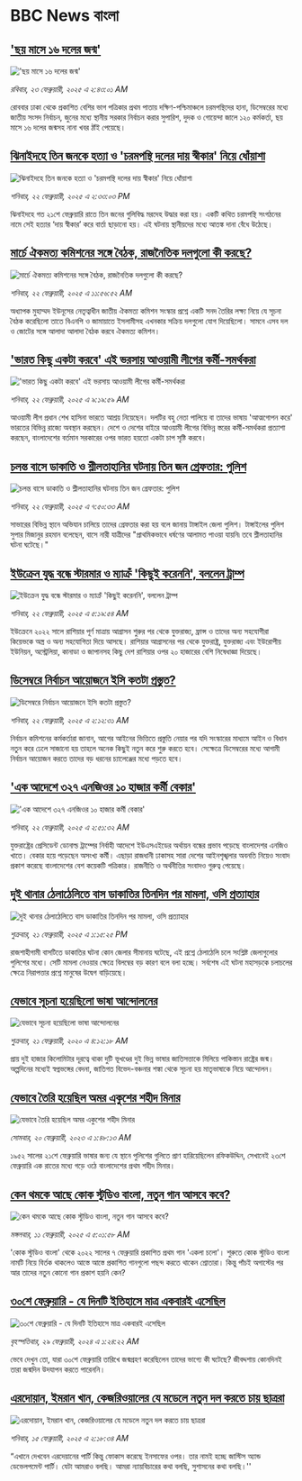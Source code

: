 # BBC News বাংলা## ['ছয় মাসে ১৬ দলের জন্ম'](https://www.bbc.com/bengali/articles/ckg8dp7p7yxo?at_campaign=githubrss)!['ছয় মাসে ১৬ দলের জন্ম'](https://ichef.bbci.co.uk/ace/standard/240/cpsprodpb/0a09/live/61be26c0-f189-11ef-abff-759cf348bae8.jpg)_রবিবার, ২৩ ফেব্রুয়ারী, ২০২৫ এ ২:৪৩:০১ AM_রোববার ঢাকা থেকে প্রকাশিত বেশির ভাগ পত্রিকার প্রথম পাতায় দক্ষিণ-পশ্চিমাঞ্চলে চরমপন্থিদের হানা, ডিসেম্বরের মধ্যে জাতীয় সংসদ নির্বাচন, জুনের মধ্যে স্থানীয় সরকার নির্বাচন করার সুপারিশ, দুদক ও গোয়েন্দা জালে ১২০ কর্মকর্তা, ছয় মাসে ১৬ দলের জন্মসহ নানা খবর ঠাঁই পেয়েছে।## [ঝিনাইদহে তিন জনকে হত্যা ও 'চরমপন্থি দলের দায় স্বীকার' নিয়ে ধোঁয়াশা](https://www.bbc.com/bengali/articles/cddy0ej8gj6o?at_campaign=githubrss)![ঝিনাইদহে তিন জনকে হত্যা ও 'চরমপন্থি দলের দায় স্বীকার' নিয়ে ধোঁয়াশা](https://ichef.bbci.co.uk/ace/standard/240/cpsprodpb/553c/live/20061050-f10a-11ef-9e61-71ee71f26eb1.png)_শনিবার, ২২ ফেব্রুয়ারী, ২০২৫ এ ২:৩৩:০৩ PM_ঝিনাইদহে গত ২১শে ফেব্রুয়ারি রাতে তিন জনের গুলিবিদ্ধ মরদেহ উদ্ধার করা হয়। একটি কথিত চরমপন্থি সংগঠনের নামে সেই হত্যার ‘দায় স্বীকার’ করে বার্তা ছাড়ানো হয়। এই ঘটনায় স্থানীয়দের মধ্যে আতঙ্ক দানা বেঁধে উঠেছে।## [মার্চে ঐকমত্য কমিশনের সঙ্গে বৈঠক, রাজনৈতিক দলগুলো কী করছে?](https://www.bbc.com/bengali/articles/ckgdz6r1xqqo?at_campaign=githubrss)![মার্চে ঐকমত্য কমিশনের সঙ্গে বৈঠক, রাজনৈতিক দলগুলো কী করছে?](https://ichef.bbci.co.uk/ace/standard/240/cpsprodpb/64b0/live/78098360-f103-11ef-896e-d7e7fb1719a4.jpg)_শনিবার, ২২ ফেব্রুয়ারী, ২০২৫ এ ১১:৫৬:৫২ AM_অধ্যাপক মুহাম্মদ ইউনূসের নেতৃত্বাধীন জাতীয় ঐকমত্য কমিশন সংস্কার প্রশ্নে একটি সনদ তৈরির লক্ষ্য নিয়ে যে সূচনা বৈঠক করেছিলো তাতে বিএনপি ও জামায়াতে ইসলামীসহ এখনকার সক্রিয় দলগুলো যোগ দিয়েছিলো। সামনে এসব দল ও জোটের সঙ্গে আলাদা আলাদা বৈঠক করবে ঐকমত্য কমিশন।## ['ভারত কিছু একটা করবে' এই ভরসায় আওয়ামী লীগের কর্মী-সমর্থকরা](https://www.bbc.com/bengali/articles/c8rkdy5k1vro?at_campaign=githubrss)!['ভারত কিছু একটা করবে' এই ভরসায় আওয়ামী লীগের কর্মী-সমর্থকরা](https://ichef.bbci.co.uk/ace/standard/240/cpsprodpb/2bd6/live/b4a6a4b0-efaf-11ef-bd1b-d536627785f2.jpg)_শনিবার, ২২ ফেব্রুয়ারী, ২০২৫ এ ৯:১৯:৫৯ AM_আওয়ামী লীগ প্রধান শেখ হাসিনা ভারতে আশ্রয় নিয়েছেন। দলটির বহু নেতা পালিয়ে বা তাদের ভাষায় 'আত্মগোপন করে' ভারতের বিভিন্ন রাজ্যে অবস্থান করছেন। দেশে ও দেশের বাইরে আওয়ামী লীগের বিভিন্ন স্তরের কর্মী-সমর্থকরা প্রত্যাশা করছেন, বাংলাদেশের বর্তমান সরকারের ওপর ভারত হয়তো একটা চাপ সৃষ্টি করবে।## [চলন্ত বাসে ডাকাতি ও শ্লীলতাহানির ঘটনায় তিন জন গ্রেফতার: পুলিশ](https://www.bbc.com/bengali/articles/ckgnrxdn97no?at_campaign=githubrss)![চলন্ত বাসে ডাকাতি ও শ্লীলতাহানির ঘটনায় তিন জন গ্রেফতার: পুলিশ](https://ichef.bbci.co.uk/ace/standard/240/cpsprodpb/94a2/live/c1cd7e40-f0ed-11ef-896e-d7e7fb1719a4.jpg)_শনিবার, ২২ ফেব্রুয়ারী, ২০২৫ এ ৭:৫০:৩৩ AM_সাভারের বিভিন্ন স্থানে অভিযান চালিয়ে তাদের গ্রেফতার করা হয় বলে জানায় টাঙ্গাইল জেলা পুলিশ। টাঙ্গাইলের পুলিশ সুপার মিজানুর রহমান বলেছেন, বাসে নারী যাত্রীদের "প্রাথমিকভাবে ধর্ষণের আলামত পাওয়া যায়নি৷  তবে শ্লীলতাহানির ঘটনা ঘটেছে।"## [ইউক্রেন যুদ্ধ বন্ধে স্টারমার ও ম্যাক্রঁ 'কিছুই করেননি', বললেন ট্রাম্প](https://www.bbc.com/bengali/articles/c93nqny2yl2o?at_campaign=githubrss)![ইউক্রেন যুদ্ধ বন্ধে স্টারমার ও ম্যাক্রঁ 'কিছুই করেননি', বললেন ট্রাম্প](https://ichef.bbci.co.uk/ace/standard/240/cpsprodpb/5708/live/3e9264e0-f0d0-11ef-896e-d7e7fb1719a4.jpg)_শনিবার, ২২ ফেব্রুয়ারী, ২০২৫ এ ৫:১৯:৫৪ AM_ইউক্রেনে ২০২২ সালে রাশিয়ার পূর্ণ মাত্রায় আগ্রাসন শুরুর পর থেকে যুক্তরাজ্য, ফ্রান্স ও তাদের অন্য সহযোগীরা কিয়েভকে  অস্ত্র ও অন্য সহযোগিতা দিয়ে আসছে। রাশিয়ার আগ্রাসনের পর থেকে যুক্তরাষ্ট্র, যুক্তরাজ্য এবং ইউরোপীয় ইউনিয়ন, অস্ট্রেলিয়া, কানাডা ও জাপানসহ কিছু দেশ রাশিয়ার ওপর ২০ হাজারের বেশি নিষেধাজ্ঞা দিয়েছে।## [ডিসেম্বরে নির্বাচন আয়োজনে ইসি কতটা প্রস্তুত?](https://www.bbc.com/bengali/articles/c4gevy6l7e1o?at_campaign=githubrss)![ডিসেম্বরে নির্বাচন আয়োজনে ইসি কতটা প্রস্তুত?](https://ichef.bbci.co.uk/ace/standard/240/cpsprodpb/1a62/live/b9dc64b0-eed8-11ef-b7c5-c772dd3549de.jpg)_শনিবার, ২২ ফেব্রুয়ারী, ২০২৫ এ ২:১২:৩১ AM_নির্বাচন কমিশনের কর্মকর্তারা জানান, আগের আইনের ভিত্তিতে প্রস্তুতি নেয়ার পর যদি সংস্কারের মাধ্যমে আইন ও বিধান নতুন করে ঢেলে সাজানো হয় তাহলে অনেক কিছুই নতুন করে শুরু করতে হবে। সেক্ষেত্রে ডিসেম্বরের মধ্যে আগামী নির্বাচন আয়োজন করতে তাদের বড় ধরনের চ্যালেঞ্জের মধ্যে পড়তে হবে।## ['এক আদেশে ৩২৭ এনজিওর ১০ হাজার কর্মী বেকার'](https://www.bbc.com/bengali/articles/c30mpd744vqo?at_campaign=githubrss)!['এক আদেশে ৩২৭ এনজিওর ১০ হাজার কর্মী বেকার'](https://ichef.bbci.co.uk/ace/standard/240/cpsprodpb/16f3/live/7fb11960-f0be-11ef-896e-d7e7fb1719a4.jpg)_শনিবার, ২২ ফেব্রুয়ারী, ২০২৫ এ ২:৫১:৩২ AM_যুক্তরাষ্ট্রের প্রেসিডেন্ট ডোনাল্ড ট্রাম্পের নির্বাহী আদেশে ইউএসএইডের অর্থায়ন বন্ধের প্রভাব পড়েছে বাংলাদেশর এনজিও খাতে। বেকার হয়ে পড়েছেন অসংখ্য কর্মী। এছাড়া রাজধানী ঢাকাসহ সারা দেশের আইনশৃঙ্খলার অবনতি নিয়েও সংবাদ প্রকাশ করেছে বাংলাদেশের বেশ কয়েকটি পত্রিকার। রাজনীতি ও অর্থনীতির সংবাদও গুরুত্ব পেয়েছে।## [দুই থানার ঠেলাঠেলিতে বাস ডাকাতির তিনদিন পর মামলা, ওসি প্রত্যাহার](https://www.bbc.com/bengali/articles/c625mrkmm8do?at_campaign=githubrss)![দুই থানার ঠেলাঠেলিতে বাস ডাকাতির তিনদিন পর মামলা, ওসি প্রত্যাহার](https://ichef.bbci.co.uk/ace/standard/240/cpsprodpb/1b2c/live/44699030-f055-11ef-a819-277e390a7a08.jpg)_শুক্রবার, ২১ ফেব্রুয়ারী, ২০২৫ এ ১:১৫:২৫ PM_রাজশাহীগামী বাসটিতে ডাকাতির ঘটনা কোন জেলার সীমানায় ঘটেছে, এই প্রশ্নে ঠেলাঠেলি চলে সংশ্লিষ্ট জেলাগুলোর পুলিশের মধ্যে। সেটি মামলা নেওয়ার ক্ষেত্রে বিলম্বের বড় কারণ বলে বলা হচ্ছে। সর্বশেষ এই ঘটনা মহাসড়কে চলাচলের ক্ষেত্রে নিরাপত্তার প্রশ্নে মানুষের উদ্বেগ বাড়িয়েছে।## [যেভাবে সূচনা হয়েছিলো ভাষা আন্দোলনের](https://www.bbc.com/bengali/news-51550921?at_campaign=githubrss)![যেভাবে সূচনা হয়েছিলো ভাষা আন্দোলনের](https://ichef.bbci.co.uk/ace/standard/240/cpsprodpb/4BB8/production/_110948391_gettyimages-922436162.jpg)_শুক্রবার, ২১ ফেব্রুয়ারী, ২০২০ এ ৪:১২:১৮ AM_প্রায় দুই হাজার কিলোমিটার দূরত্বে থাকা দুটি ভূখণ্ডের দুই ভিন্ন ভাষার জাতিসত্তাকে মিলিয়ে পাকিস্তান রাষ্ট্রের জন্ম। অল্পদিনের মধ্যেই স্বপ্নভঙ্গের বেদনা, জাতিগত বিভেদ-বঞ্চনার শঙ্কা থেকে সূচনা হয় মাতৃভাষাকে নিয়ে আন্দোলন।## [যেভাবে তৈরি হয়েছিল অমর একুশের শহীদ মিনার](https://www.bbc.com/bengali/news-55642678?at_campaign=githubrss)![যেভাবে তৈরি হয়েছিল অমর একুশের শহীদ মিনার](https://ichef.bbci.co.uk/ace/standard/240/cpsprodpb/73B2/production/_128681692_gettyimages-170501556.jpg)_সোমবার, ২০ ফেব্রুয়ারী, ২০২৩ এ ১:৪৮:১৩ AM_১৯৫২ সালের ২১শে ফেব্রুয়ারি ভাষার জন্য যে স্থানে পুলিশের গুলিতে প্রাণ হারিয়েছিলেন রফিকউদ্দিন, সেখানেই ২৩শে ফেব্রুয়ারি এক রাতের মধ্যে গড়ে ওঠে বাংলাদেশের প্রথম শহীদ মিনার।## [কেন থমকে আছে কোক স্টুডিও বাংলা, নতুন গান আসবে কবে?](https://www.bbc.com/bengali/articles/c93q6en9dw3o?at_campaign=githubrss)![কেন থমকে আছে কোক স্টুডিও বাংলা, নতুন গান আসবে কবে?](https://ichef.bbci.co.uk/ace/standard/240/cpsprodpb/7e5d/live/1b55c080-e54a-11ef-ac06-c704ef511fd5.jpg)_মঙ্গলবার, ১১ ফেব্রুয়ারী, ২০২৫ এ ৫:০১:৫৮ AM_'কোক স্টুডিও বাংলা' থেকে ২০২২ সালের ৭ ফেব্রুয়ারি প্রকাশিত প্রথম গান 'একলা চলো'। শুরুতে কোক স্টুডিও বাংলা নামটি নিয়ে বির্তক থাকলেও আস্তে আস্তে প্রকাশিত গানগুলো পছন্দ করতে থাকেন শ্রোতারা। কিন্তু পাঁচই অগাস্টের পর আর তাদের নতুন কোনো গান প্রকাশ হয়নি কেন?## [৩০শে ফেব্রুয়ারি - যে দিনটি ইতিহাসে মাত্র একবারই এসেছিল](https://www.bbc.com/bengali/articles/cz4d70ql8pgo?at_campaign=githubrss)![৩০শে ফেব্রুয়ারি - যে দিনটি ইতিহাসে মাত্র একবারই এসেছিল](https://ichef.bbci.co.uk/ace/standard/240/cpsprodpb/3925/live/5c43f020-d62e-11ee-8f28-259790e80bba.jpg)_বৃহস্পতিবার, ২৯ ফেব্রুয়ারী, ২০২৪ এ ১:২৪:২২ AM_ভেবে দেখুন তো, যারা ৩০শে ফেব্রুয়ারি তারিখে জন্মগ্রহণ করেছিলেন তাদের ভাগ্যে কী ঘটেছে? জীবদ্দশায় কোনদিনই তারা জন্মদিন উদযাপন করতে পারেননি।## [এরদোয়ান, ইমরান খান, কেজরিওয়ালের যে মডেলে নতুন দল করতে চায় ছাত্ররা ](https://www.bbc.com/bengali/articles/c8xqz4l08vlo?at_campaign=githubrss)![এরদোয়ান, ইমরান খান, কেজরিওয়ালের যে মডেলে নতুন দল করতে চায় ছাত্ররা ](https://ichef.bbci.co.uk/ace/standard/240/cpsprodpb/10dc/live/f5609a90-ead4-11ef-bd1b-d536627785f2.jpg)_শনিবার, ১৫ ফেব্রুয়ারী, ২০২৫ এ ২:১৮:৩৪ AM_“এখানে দেখবেন এরদেয়ানের পার্টি কিন্তু ফোকাস করেছে ইনসাফের ওপর। তার নামই হচ্ছে জাস্টিস অ্যান্ড ডেভেলপমেন্ট পার্টি। যেটা আমরাও বলছি। আমরা ন্যায়বিচারের কথা বলছি, সুশাসনের কথা বলছি।''